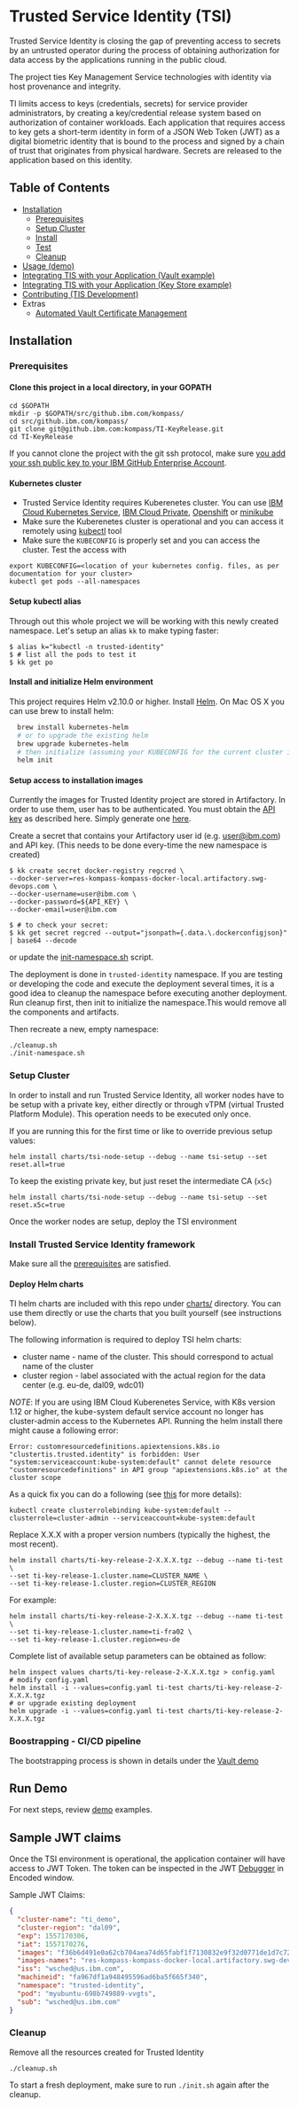 # Trusted Service Identity (TSI)

Trusted Service Identity is closing the gap of preventing access to secrets by
an untrusted operator during the process of obtaining authorization for data
access by the applications running in the public cloud.

The project ties Key Management Service technologies with identity via host
provenance and integrity.

TI limits access to keys (credentials, secrets) for service provider administrators,
by creating a key/credential release system based on authorization of container
workloads. Each application that requires access to key gets a short-term identity
in form of a JSON Web Token (JWT) as a digital biometric identity that is bound
to the process and signed by a chain of trust that originates from
physical hardware. Secrets are released to the application based on this identity.

## Table of Contents
- [Installation](./README.md#installation)
  - [Prerequisites](./README.md#prerequisites)
  - [Setup Cluster](./README.md#setup-cluster)
  - [Install](./README.md#install-trusted-service-identity-framework)
  - [Test](./README.md#testing-deployment)
  - [Cleanup](./README.md#cleanup)
- [Usage (demo)](examples/README.md)
- [Integrating TIS with your Application (Vault example)](examples/README-AppDeveloperVault.md)
- [Integrating TIS with your Application (Key Store example)](examples/README-AppDeveloperKeyServer.md)
- [Contributing (TIS Development)](./CONTRIBUTING.md)
- Extras
  - [Automated Vault Certificate Management](./CONTRIBUTING.md#automate-vault-certificates)

## Installation
### Prerequisites
#### Clone this project in a local directory, in your GOPATH
```console
cd $GOPATH
mkdir -p $GOPATH/src/github.ibm.com/kompass/
cd src/github.ibm.com/kompass/
git clone git@github.ibm.com:kompass/TI-KeyRelease.git
cd TI-KeyRelease
```
If you cannot clone the project with the git ssh protocol, make sure [you add your
ssh public key to your IBM GitHub Enterprise Account](https://help.github.com/enterprise/2.13/user/articles/adding-a-new-ssh-key-to-your-github-account/).

#### Kubernetes cluster
* Trusted Service Identity requires Kuberenetes cluster. You can use [IBM Cloud Kubernetes Service](www.ibm.com/Kubernetes/Service‎),
[IBM Cloud Private](https://www.ibm.com/cloud/private), [Openshift](https://docs.openshift.com/container-platform/3.3/install_config/install/quick_install.html) or [minikube](https://github.com/kubernetes/minikube)
* Make sure the Kuberenetes cluster is operational and you can access it remotely using [kubectl](https://kubernetes.io/docs/tasks/tools/install-kubectl/) tool
* Make sure the `KUBECONFIG` is properly set and you can access the cluster. Test the access with
```console
export KUBECONFIG=<location of your kubernetes config. files, as per documentation for your cluster>
kubectl get pods --all-namespaces
```

#### Setup kubectl alias
Through out this whole project we will be working with this newly created namespace.
Let's setup an alias `kk` to make typing faster:
```console
$ alias k="kubectl -n trusted-identity"
$ # list all the pods to test it
$ kk get po
```

#### Install and initialize Helm environment
This project requires Helm v2.10.0 or higher.
Install [Helm](https://github.com/kubernetes/helm/blob/master/docs/install.md). On Mac OS X you can use brew to install helm:
```bash
  brew install kubernetes-helm
  # or to upgrade the existing helm
  brew upgrade kubernetes-helm
  # then initialize (assuming your KUBECONFIG for the current cluster is already setup)
  helm init
```

#### Setup access to installation images
Currently the images for Trusted Identity project are stored in Artifactory. In order to
use them, user has to be authenticated. You must obtain the [API key](https://pages.github.ibm.com/TAAS/tools_guide/artifactory/authentication/#authenticating-using-an-api-key)
as described here. Simply generate one [here](https://na.artifactory.swg-devops.com/artifactory/webapp/#/profile).

Create a secret that contains your Artifactory user id (e.g. user@ibm.com) and API key.
(This needs to be done every-time the new namespace is created)
```console
$ kk create secret docker-registry regcred \
--docker-server=res-kompass-kompass-docker-local.artifactory.swg-devops.com \
--docker-username=user@ibm.com \
--docker-password=${API_KEY} \
--docker-email=user@ibm.com

$ # to check your secret:
$ kk get secret regcred --output="jsonpath={.data.\.dockerconfigjson}" | base64 --decode
```

or update the [init-namespace.sh](./init-namespace.sh) script.

The deployment is done in `trusted-identity` namespace. If you are testing or developing
the code and execute the deployment several times, it is a good idea to cleanup
the namespace before executing another deployment. Run cleanup first, then init
to initialize the namespace.This would remove all the components and artifacts.

Then recreate a new, empty namespace:

```console
./cleanup.sh
./init-namespace.sh
```

### Setup Cluster
In order to install and run Trusted Service Identity, all worker nodes have to be
setup with a private key, either directly or through vTPM (virtual Trusted Platform Module).
This operation needs to be executed only once.

If you are running this for the first time or like to override previous setup values:
```console
helm install charts/tsi-node-setup --debug --name tsi-setup --set reset.all=true
```

To keep the existing private key, but just reset the intermediate CA (`x5c`)
```console
helm install charts/tsi-node-setup --debug --name tsi-setup --set reset.x5c=true
```

Once the worker nodes are setup, deploy the TSI environment


### Install Trusted Service Identity framework
Make sure all the [prerequisites](./README.md#prerequisites) are satisfied.

#### Deploy Helm charts
TI helm charts are included with this repo under [charts/](./charts/) directory.
You can use them directly or use the charts that you built yourself (see instructions below).

The following information is required to deploy TSI helm charts:
* cluster name - name of the cluster. This should correspond to actual name of the cluster
* cluster region - label associated with the actual region for the data center (e.g. eu-de, dal09, wdc01)

*NOTE*: If you are using IBM Cloud Kuberenetes Service, with K8s version 1.12 or higher,
the kube-system default service account no longer has cluster-admin access to the Kubernetes API.
Running the helm install there might cause a following error:
```
Error: customresourcedefinitions.apiextensions.k8s.io "clustertis.trusted.identity" is forbidden: User "system:serviceaccount:kube-system:default" cannot delete resource "customresourcedefinitions" in API group "apiextensions.k8s.io" at the cluster scope
```

As a quick fix you can do a following (see [this](https://cloud.ibm.com/docs/containers?topic=containers-cs_versions#112_before) for more details):

```console
kubectl create clusterrolebinding kube-system:default --clusterrole=cluster-admin --serviceaccount=kube-system:default
```

Replace X.X.X with a proper version numbers (typically the highest, the most recent).

```console
helm install charts/ti-key-release-2-X.X.X.tgz --debug --name ti-test \
--set ti-key-release-1.cluster.name=CLUSTER_NAME \
--set ti-key-release-1.cluster.region=CLUSTER_REGION
```
For example:
```console
helm install charts/ti-key-release-2-X.X.X.tgz --debug --name ti-test \
--set ti-key-release-1.cluster.name=ti-fra02 \
--set ti-key-release-1.cluster.region=eu-de
```

Complete list of available setup parameters can be obtained as follow:
```console
helm inspect values charts/ti-key-release-2-X.X.X.tgz > config.yaml
# modify config.yaml
helm install -i --values=config.yaml ti-test charts/ti-key-release-2-X.X.X.tgz
# or upgrade existing deployment
helm upgrade -i --values=config.yaml ti-test charts/ti-key-release-2-X.X.X.tgz
```

### Boostrapping - CI/CD pipeline
The bootstrapping process is shown in details under the [Vault demo](examples/README.md)

## Run Demo
For next steps, review [demo](examples/README.md) examples.

## Sample JWT claims
Once the TSI environment is operational, the application container will have
access to JWT Token. The token can be inspected in the JWT [Debugger](https://jwt.io/) in Encoded window.

Sample JWT Claims:
```json
{
  "cluster-name": "ti_demo",
  "cluster-region": "dal09",
  "exp": 1557170306,
  "iat": 1557170276,
  "images": "f36b6d491e0a62cb704aea74d65fabf1f7130832e9f32d0771de1d7c727a79cc",
  "images-names": "res-kompass-kompass-docker-local.artifactory.swg-devops.com/myubuntu:latest@sha256:5b224e11f0e8daf35deb9aebc86218f1c444d2b88f89c57420a61b1b3c24584c",
  "iss": "wsched@us.ibm.com",
  "machineid": "fa967df1a948495596ad6ba5f665f340",
  "namespace": "trusted-identity",
  "pod": "myubuntu-698b749889-vvgts",
  "sub": "wsched@us.ibm.com"
}
```

### Cleanup
Remove all the resources created for Trusted Identity
```console
./cleanup.sh
```
To start a fresh deployment, make sure to run `./init.sh` again after the cleanup.
